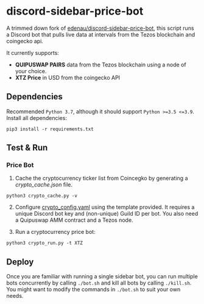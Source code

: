 # discord-sidebar-price-bot
A trimmed down fork of [edenau/discord-sidebar-price-bot](https://github.com/edenau/discord-sidebar-price-bot), 
this script runs a Discord bot that pulls live data at intervals from the Tezos blockchain and coingecko api.

It currently supports:

- **QUIPUSWAP PAIRS** data from the Tezos blockchain using a node of your choice.
- **XTZ Price** in USD from the coingecko API

## Dependencies
Recommended `Python 3.7`, although it should support `Python >=3.5 <=3.9`. Install all dependencies:
```
pip3 install -r requirements.txt
```

## Test & Run
### Price Bot
1. Cache the cryptocurrency ticker list from Coincegko by generating a *crypto_cache.json* file.
```
python3 crypto_cache.py -v
```

2. Configure [crypto_config.yaml](crypto_config.yaml) using the template provided. 
It requires a unique Discord bot key and (non-unique) Guild ID per bot. You also need a Quipuswap AMM contract and a Tezos node.

3. Run a cryptocurrency price bot:
```
python3 crypto_run.py -t XTZ
```

## Deploy
Once you are familiar with running a single sidebar bot, you can run multiple bots concurrently by calling `./bot.sh` and kill all bots by calling `./kill.sh`. You might want to modify the commands in `./bot.sh` to suit your own needs.
